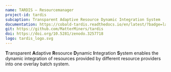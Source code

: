 ```yaml
---
name: TARDIS – Resourcemanager
project-id: tardis
subcaption: Transparent Adaptive Resource Dynamic Integration System
documentation: https://cobald-tardis.readthedocs.io/en/latest/?badge=latest
git: https://github.com/MatterMiners/tardis
doi: https://doi.org/10.5281/zenodo.3257718
logo: tardis_logo.svg
---
```


**T**ransparent **A**daptive **R**esource **D**ynamic **I**ntegration **S**ystem enables the dynamic integration of resources provided by different resource providers into one overlay batch system.
